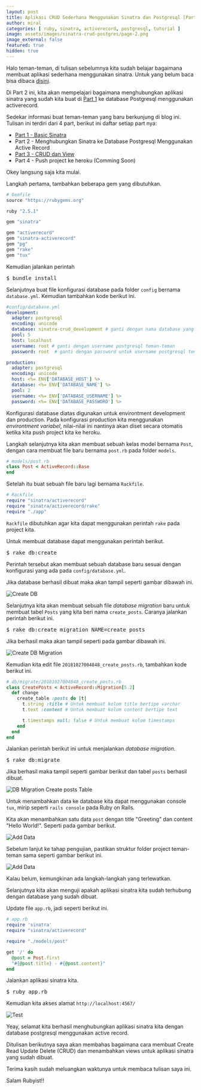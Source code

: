 ```yaml
---
layout: post
title: Aplikasi CRUD Sederhana Menggunakan Sinatra dan Postgresql [Part 2]
author: miral
categories: [ ruby, sinatra, activerecord, postgresql, tutorial ]
image: assets/images/sinatra-crud-postgres/page-2.png
image_external: false
featured: true
hidden: true
---
```


Halo teman-teman, di tulisan sebelumnya kita sudah belajar bagaimana membuat aplikasi sederhana menggunakan sinatra.
Untuk yang belum baca bisa dibaca [disini](/2018/10/25/membuat-simple-crud-dengan-sinatra-dan-postgresql-part-1).

Di Part 2 ini, kita akan mempelajari bagaimana menghubungkan aplikasi sinatra yang sudah kita buat di [Part 1](/2018/10/25/membuat-simple-crud-dengan-sinatra-dan-postgresql-part-1) ke database Postgresql menggunakan activerecord.


Sedekar informasi buat teman-teman yang baru berkunjung di blog ini. Tulisan ini terdiri dari 4 part, berikut ini daftar setiap part nya:

+ [Part 1 - Basic Sinatra](/2018/10/25/membuat-simple-crud-dengan-sinatra-dan-postgresql-part-1)
+ Part 2 - Menghubungkan Sinatra ke Database Postgresql Menggunakan Active Record
+ [Part 3 - CRUD dan View](http://localhost:4000/2018/11/02/aplikasi-crud-sederhana-menggunakan-sinatra-dan-postgresql-part-3)
+ Part 4 - Push project ke heroku (Comming Soon)

Okey langsung saja kita mulai.

Langkah pertama, tambahkan beberapa gem yang dibutuhkan.

```ruby
# Gemfile
source "https://rubygems.org"

ruby "2.5.1"

gem "sinatra"

gem "activerecord"
gem "sinatra-activerecord"
gem "pg"
gem "rake"
gem "tux"

```

Kemudian jalankan perintah 

<pre>$ bundle install</pre>

Selanjutnya buat file konfigurasi database pada folder `config` bernama `database.yml`.
Kemudian tambahkan kode berikut ini.

```yaml
#config/database.yml
development:
  adapter: postgresql
  encoding: unicode
  database: sinatra-crud_development # ganti dengan nama database yang diinginkan
  pool: 5
  host: localhost
  username: root # ganti dengan username postgresql teman-teman
  password: root  # ganti dengan password untuk username postgresql teman-teman

production:
  adapter: postgresql
  encoding: unicode
  host: <%= ENV['DATABASE_HOST'] %>
  database: <%= ENV['DATABASE_NAME'] %>
  pool: 2
  username: <%= ENV['DATABASE_USERNAME'] %>
  password: <%= ENV['DATABASE_PASSWORD'] %>
```

Konfigurasi database diatas digunakan untuk environtment development dan production. Pada konfigurasi production kita menggunakan *environtment variabel*, 
nilai-nilai ini nantinya akan diset secara otomatis ketika kita push project kita ke heroku.

Langkah selanjutnya kita akan membuat sebuah kelas model bernama `Post`, dengan cara membuat file baru bernama `post.rb` pada folder `models`.

```ruby
# models/post.rb
class Post < ActiveRecord::Base
end
```

Setelah itu buat sebuah file baru lagi bernama `Rackfile`.

```ruby
# Rackfile
require "sinatra/activerecord"
require "sinatra/activerecord/rake"
require "./app"
```

`Rackfile` dibutuhkan agar kita dapat menggunakan perintah `rake` pada project kita. 

Untuk membuat database dapat menggunakan perintah berikut.

<pre>$ rake db:create</pre>

Perintah tersebut akan membuat sebuah database baru sesuai dengan konfigurasi yang ada pada `config/database.yml`.

Jika database berhasil dibuat maka akan tampil seperti gambar dibawah ini.

![Create DB]({{site.url}}/assets/images/sinatra-crud-postgres/Screenshot_2018-10-27_07-38-40.png)

Selanjutnya kita akan membuat sebuah file *database migration* baru untuk membuat tabel `Posts` yang kita beri nama `create_posts`. Caranya jalankan perintah berikut ini.

<pre>$ rake db:create_migration NAME=create_posts</pre>

Jika berhasil maka akan tampil seperti pada gambar dibawah ini.

![Create DB Migration]({{site.url}}/assets/images/sinatra-crud-postgres/Screenshot_2018-10-27_07-49-06.png)

Kemudian kita edit file `20181027004848_create_posts.rb`, tambahkan kode berikut ini.

```ruby
# db/migrate/20181027004848_create_posts.rb
class CreatePosts < ActiveRecord::Migration[5.2]
  def change
    create_table :posts do |t|
      t.string :title # Untuk membuat kolom title bertipe varchar
      t.text :content # Untuk membuat kolom content bertipe text

      t.timestamps null: false # Untuk membuat kolom timestamps
    end
  end
end

```

Jalankan perintah berikut ini untuk menjalankan *database migration*. 

<pre>$ rake db:migrate</pre>

Jika berhasil maka tampil seperti gambar berikut dan tabel `posts` berhasil dibuat.

![DB Migration Create posts Table]({{site.url}}/assets/images/sinatra-crud-postgres/Screenshot_2018-10-27_07-54-13.png)

Untuk menambahkan data ke database kita dapat menggunakan console `tux`, mirip seperti `rails console` pada Ruby on Rails.

Kita akan menambahkan satu data `post` dengan title "Greeting" dan content "Hello World!". Seperti pada gambar berikut.

![Add Data]({{site.url}}/assets/images/sinatra-crud-postgres/Screenshot_2018-10-27_08-44-50.png)

Sebelum lanjut ke tahap pengujian, pastikan struktur folder project teman-teman sama seperti gambar berikut ini.

![Add Data]({{site.url}}/assets/images/sinatra-crud-postgres/Screenshot_2018-10-27_09-05-42.png)

Kalau belum, kemungkinan ada langkah-langkah yang terlewatkan.

Selanjutnya kita akan menguji apakah aplikasi sinatra kita sudah terhubung dengan database yang sudah dibuat.

Update file `app.rb`, jadi seperti berikut ini.

```ruby
# app.rb
require 'sinatra'
require "sinatra/activerecord"

require "./models/post"

get '/' do
  @post = Post.first
  "#{@post.title} - #{@post.content}"
end

```

Jalankan aplikasi sinatra kita.

<pre>$ ruby app.rb</pre>

Kemudian kita akses alamat `http://localhost:4567/`

![Test]({{site.url}}/assets/images/sinatra-crud-postgres/Screenshot_2018-10-27_08-59-03.png)

Yeay, selamat kita berhasil menghubungkan aplikasi sinatra kita dengan database postgresql menggunakan active record.

Ditulisan berikutnya saya akan membahas bagaimana cara membuat Create Read Update Delete (CRUD) dan menambahkan views untuk aplikasi sinatra yang sudah dibuat.

Terima kasih sudah meluangkan waktunya untuk membaca tulisan saya ini.

Salam Rubyist!!

